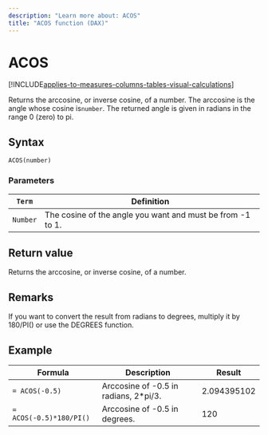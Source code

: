 ```yaml
---
description: "Learn more about: ACOS"
title: "ACOS function (DAX)"
---
```

# ACOS

[!INCLUDE[applies-to-measures-columns-tables-visual-calculations](includes/applies-to-measures-columns-tables-visual-calculations.md)]

Returns the arccosine, or inverse cosine, of a number. The arccosine is the angle whose cosine is`number`. The returned angle is given in radians in the range 0 (zero) to pi.  
  
## Syntax  
  
```dax
ACOS(number)  
```
  
### Parameters  
  
|`Term`|Definition|  
|--------|--------------|  
|`Number`|The cosine of the angle you want and must be from -1 to 1.|  
  
## Return value

Returns the arccosine, or inverse cosine, of a number.  
  
## Remarks

If you want to convert the result from radians to degrees, multiply it by 180/PI() or use the DEGREES function.  
  
## Example  
  
|Formula|Description|Result|  
|-----------|---------------|----------|  
|`= ACOS(-0.5)`|Arccosine of -0.5 in radians, 2*pi/3.|2.094395102|  
|`= ACOS(-0.5)*180/PI()`|Arccosine of -0.5 in degrees.|120|
